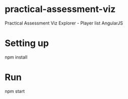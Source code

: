 # practical-assessment-viz
Practical Assessment Viz Explorer - Player list AngularJS


# Setting up
npm install

# Run
npm start
